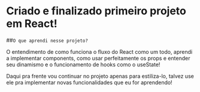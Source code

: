 # Criado e finalizado primeiro projeto em React!

##`O que aprendi nesse projeto?`

O entendimento de como funciona o fluxo do React como um todo, aprendi a implementar components, como usar perfeitamente os props e entender seu dinamismo e o funcionamento de hooks como o useState!

Daqui pra frente vou continuar no projeto apenas para estiliza-lo, talvez use ele pra implementar novas funcionalidades que eu for aprendendo!

